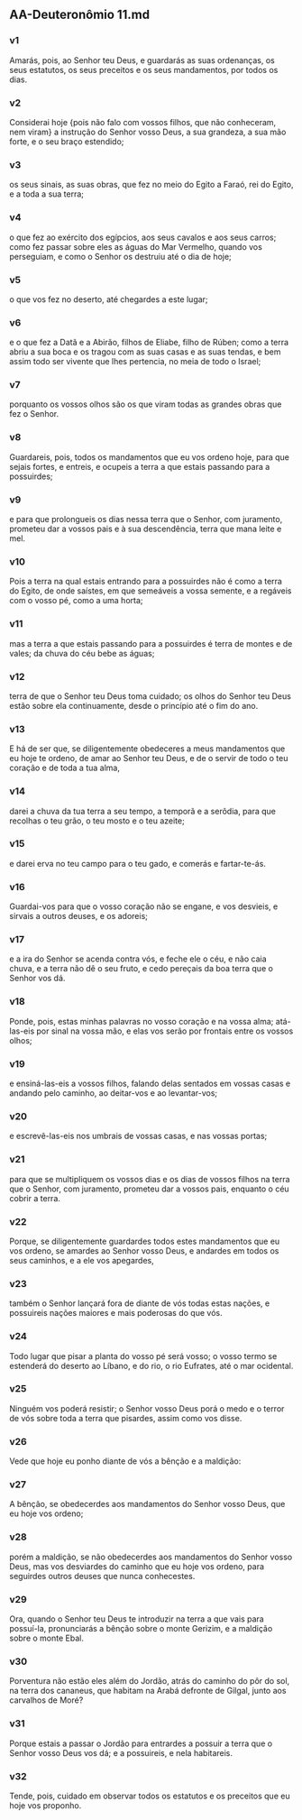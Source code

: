 ## AA-Deuteronômio 11.md
### v1
 Amarás, pois, ao Senhor teu Deus, e guardarás as suas ordenanças, os seus estatutos, os seus preceitos e os seus mandamentos, por todos os dias.
### v2
 Considerai hoje {pois não falo com vossos filhos, que não conheceram, nem viram} a instrução do Senhor vosso Deus, a sua grandeza, a sua mão forte, e o seu braço estendido;
### v3
 os seus sinais, as suas obras, que fez no meio do Egito a Faraó, rei do Egito, e a toda a sua terra;
### v4
 o que fez ao exército dos egípcios, aos seus cavalos e aos seus carros; como fez passar sobre eles as águas do Mar Vermelho, quando vos perseguiam, e como o Senhor os destruiu até o dia de hoje;
### v5
 o que vos fez no deserto, até chegardes a este lugar;
### v6
 e o que fez a Datã e a Abirão, filhos de Eliabe, filho de Rúben; como a terra abriu a sua boca e os tragou com as suas casas e as suas tendas, e bem assim todo ser vivente que lhes pertencia, no meia de todo o Israel;
### v7
 porquanto os vossos olhos são os que viram todas as grandes obras que fez o Senhor.
### v8
 Guardareis, pois, todos os mandamentos que eu vos ordeno hoje, para que sejais fortes, e entreis, e ocupeis a terra a que estais passando para a possuirdes;
### v9
 e para que prolongueis os dias nessa terra que o Senhor, com juramento, prometeu dar a vossos pais e à sua descendência, terra que mana leite e mel.
### v10
 Pois a terra na qual estais entrando para a possuirdes não é como a terra do Egito, de onde saístes, em que semeáveis a vossa semente, e a regáveis com o vosso pé, como a uma horta;
### v11
 mas a terra a que estais passando para a possuirdes é terra de montes e de vales; da chuva do céu bebe as águas;
### v12
 terra de que o Senhor teu Deus toma cuidado; os olhos do Senhor teu Deus estão sobre ela continuamente, desde o princípio até o fim do ano.
### v13
 E há de ser que, se diligentemente obedeceres a meus mandamentos que eu hoje te ordeno, de amar ao Senhor teu Deus, e de o servir de todo o teu coração e de toda a tua alma,
### v14
 darei a chuva da tua terra a seu tempo, a temporã e a serôdia, para que recolhas o teu grão, o teu mosto e o teu azeite;
### v15
 e darei erva no teu campo para o teu gado, e comerás e fartar-te-ás.
### v16
 Guardai-vos para que o vosso coração não se engane, e vos desvieis, e sirvais a outros deuses, e os adoreis;
### v17
 e a ira do Senhor se acenda contra vós, e feche ele o céu, e não caia chuva, e a terra não dê o seu fruto, e cedo pereçais da boa terra que o Senhor vos dá.
### v18
 Ponde, pois, estas minhas palavras no vosso coração e na vossa alma; atá-las-eis por sinal na vossa mão, e elas vos serão por frontais entre os vossos olhos;
### v19
 e ensiná-las-eis a vossos filhos, falando delas sentados em vossas casas e andando pelo caminho, ao deitar-vos e ao levantar-vos;
### v20
 e escrevê-las-eis nos umbrais de vossas casas, e nas vossas portas;
### v21
 para que se multipliquem os vossos dias e os dias de vossos filhos na terra que o Senhor, com juramento, prometeu dar a vossos pais, enquanto o céu cobrir a terra.
### v22
 Porque, se diligentemente guardardes todos estes mandamentos que eu vos ordeno, se amardes ao Senhor vosso Deus, e andardes em todos os seus caminhos, e a ele vos apegardes,
### v23
 também o Senhor lançará fora de diante de vós todas estas nações, e possuireis nações maiores e mais poderosas do que vós.
### v24
 Todo lugar que pisar a planta do vosso pé será vosso; o vosso termo se estenderá do deserto ao Líbano, e do rio, o rio Eufrates, até o mar ocidental.
### v25
 Ninguém vos poderá resistir; o Senhor vosso Deus porá o medo e o terror de vós sobre toda a terra que pisardes, assim como vos disse.
### v26
 Vede que hoje eu ponho diante de vós a bênção e a maldição:
### v27
 A bênção, se obedecerdes aos mandamentos do Senhor vosso Deus, que eu hoje vos ordeno;
### v28
 porém a maldição, se não obedecerdes aos mandamentos do Senhor vosso Deus, mas vos desviardes do caminho que eu hoje vos ordeno, para seguirdes outros deuses que nunca conhecestes.
### v29
 Ora, quando o Senhor teu Deus te introduzir na terra a que vais para possuí-la, pronunciarás a bênção sobre o monte Gerizim, e a maldição sobre o monte Ebal.
### v30
 Porventura não estão eles além do Jordão, atrás do caminho do pôr do sol, na terra dos cananeus, que habitam na Arabá defronte de Gilgal, junto aos carvalhos de Moré?
### v31
 Porque estais a passar o Jordão para entrardes a possuir a terra que o Senhor vosso Deus vos dá; e a possuireis, e nela habitareis.
### v32
 Tende, pois, cuidado em observar todos os estatutos e os preceitos que eu hoje vos proponho.
